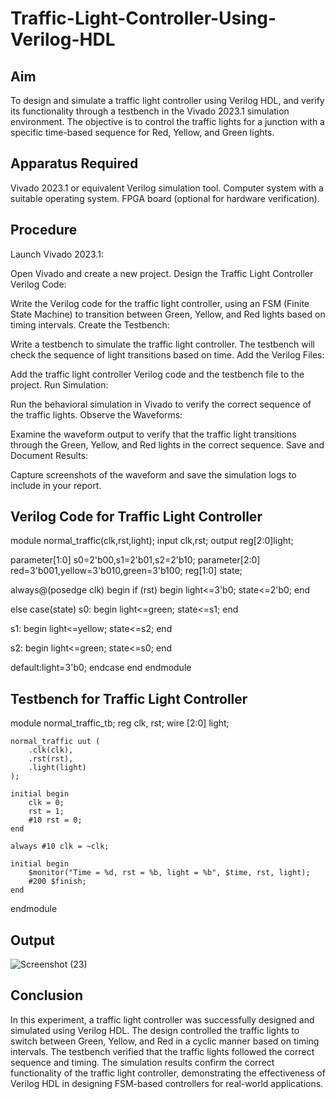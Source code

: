 # Traffic-Light-Controller-Using-Verilog-HDL

## Aim
To design and simulate a traffic light controller using Verilog HDL, and verify its functionality through a testbench in the Vivado 2023.1 simulation environment. The objective is to control the traffic lights for a junction with a specific time-based sequence for Red, Yellow, and Green lights.

## Apparatus Required

Vivado 2023.1 or equivalent Verilog simulation tool.
Computer system with a suitable operating system.
FPGA board (optional for hardware verification).

## Procedure

Launch Vivado 2023.1:

Open Vivado and create a new project.
Design the Traffic Light Controller Verilog Code:

Write the Verilog code for the traffic light controller, using an FSM (Finite State Machine) to transition between Green, Yellow, and Red lights based on timing intervals.
Create the Testbench:

Write a testbench to simulate the traffic light controller. The testbench will check the sequence of light transitions based on time.
Add the Verilog Files:

Add the traffic light controller Verilog code and the testbench file to the project.
Run Simulation:

Run the behavioral simulation in Vivado to verify the correct sequence of the traffic lights.
Observe the Waveforms:

Examine the waveform output to verify that the traffic light transitions through the Green, Yellow, and Red lights in the correct sequence.
Save and Document Results:

Capture screenshots of the waveform and save the simulation logs to include in your report.

## Verilog Code for Traffic Light Controller


module normal_traffic(clk,rst,light);
input clk,rst;
output reg[2:0]light;

parameter[1:0] s0=2'b00,s1=2'b01,s2=2'b10;
parameter[2:0] red=3'b001,yellow=3'b010,green=3'b100;
reg[1:0] state;

always@(posedge clk) begin
 if (rst) begin
 light<=3'b0;
 state<=2'b0;
 end
 
 else
  case(state)
   s0: begin
   light<=green;
   state<=s1;
   end
   
   s1: begin
   light<=yellow;
   state<=s2;
   end
   
   s2: begin
   light<=green;
   state<=s0;
   end
   
   default:light=3'b0;
   endcase
 end
endmodule



## Testbench for Traffic Light Controller

module normal_traffic_tb;
    reg clk, rst;
    wire [2:0] light;

    normal_traffic uut (
        .clk(clk),
        .rst(rst),
        .light(light)
    );

    initial begin
        clk = 0;
        rst = 1;
        #10 rst = 0;
    end

    always #10 clk = ~clk;

    initial begin
        $monitor("Time = %d, rst = %b, light = %b", $time, rst, light);
        #200 $finish;
    end
endmodule

## Output
![Screenshot (23)](https://github.com/user-attachments/assets/ef34bfce-fab3-4dc4-b05b-b5563a1f6373)


## Conclusion

In this experiment, a traffic light controller was successfully designed and simulated using Verilog HDL. The design controlled the traffic lights to switch between Green, Yellow, and Red in a cyclic manner based on timing intervals. The testbench verified that the traffic lights followed the correct sequence and timing. The simulation results confirm the correct functionality of the traffic light controller, demonstrating the effectiveness of Verilog HDL in designing FSM-based controllers for real-world applications.
